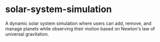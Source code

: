 # solar-system-simulation
A dynamic solar system simulation where users can add, remove, and manage planets while observing their motion based on Newton's law of universal gravitation.
